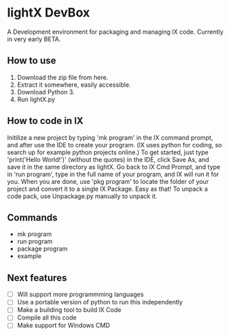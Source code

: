 # lightX DevBox
A Development environment for packaging and managing lX code. Currently in very early BETA.
## How to use
1. Download the zip file from here.
2. Extract it somewhere, easily accessible.
3. Download Python 3.
4. Run lightX.py

## How to code in lX
Initilize a new project by typing 'mk program' in the lX command prompt, and after use the IDE to create your program. (lX uses python for coding, so search up for example 
python projects online.) To get started, just type 'print('Hello World!')' (without the quotes) in the IDE, click Save As, and save it in the same directory as lightX. Go back to lX Cmd Prompt, and type in 'run program', type in the full name of your program, and lX will run it for you. When you are done, use 'pkg program' to locate the folder of your project and convert it to a single lX Package. Easy as that! To unpack a code pack, use Unpackage.py manually to unpack it.

## Commands 
* mk program
* run program
* package program 
* example

## Next features
- [ ] Will support more programmming languages 
- [ ] Use a portable version of python to run this independently 
- [ ] Make a building tool to build lX Code 
- [ ] Compile all this code 
- [ ] Make support for Windows CMD
